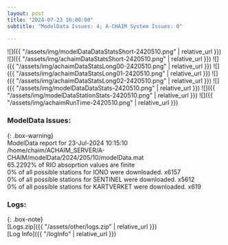 ```yaml
---
layout: post
title: "2024-07-23 10:00:00"
subtitle: "ModelData Issues: 4; A-CHAIM System Issues: 0"

---
```


![]({{ "/assets/img/modelDataDataStatsShort-2420510.png" | relative_url }})
![]({{ "/assets/img/achaimDataStatsShort-2420510.png" | relative_url }})
![]({{ "/assets/img/achaimDataStatsLong00-2420510.png" | relative_url }})
![]({{ "/assets/img/achaimDataStatsLong01-2420510.png" | relative_url }})
![]({{ "/assets/img/achaimDataStatsLong02-2420510.png" | relative_url }})
![]({{ "/assets/img/modelDataDataStats-2420510.png" | relative_url }})
![]({{ "/assets/img/modelDataStationStats-2420510.png" | relative_url }})
![]({{ "/assets/img/achaimRunTime-2420510.png" | relative_url }})


### ModelData Issues:  
  
{: .box-warning}  
 ModelData report for 23-Jul-2024 10:15:10   
 /home/chaim/ACHAIM_SERVER/A-CHAIM/modelData/2024/205/10/modelData.mat   
 65.2292% of RIO absoprtion values are finite   
 0% of all possible stations for IONO were downloaded. x6157   
 0% of all possible stations for SENTINEL were downloaded. x5612   
 0% of all possible stations for KARTVERKET were downloaded. x619   
  


### Logs:  
  
{: .box-note}  
[Logs.zip]({{ "/assets/other/logs.zip" | relative_url }})  
[Log Info]({{ "/logInfo" | relative_url }})  
